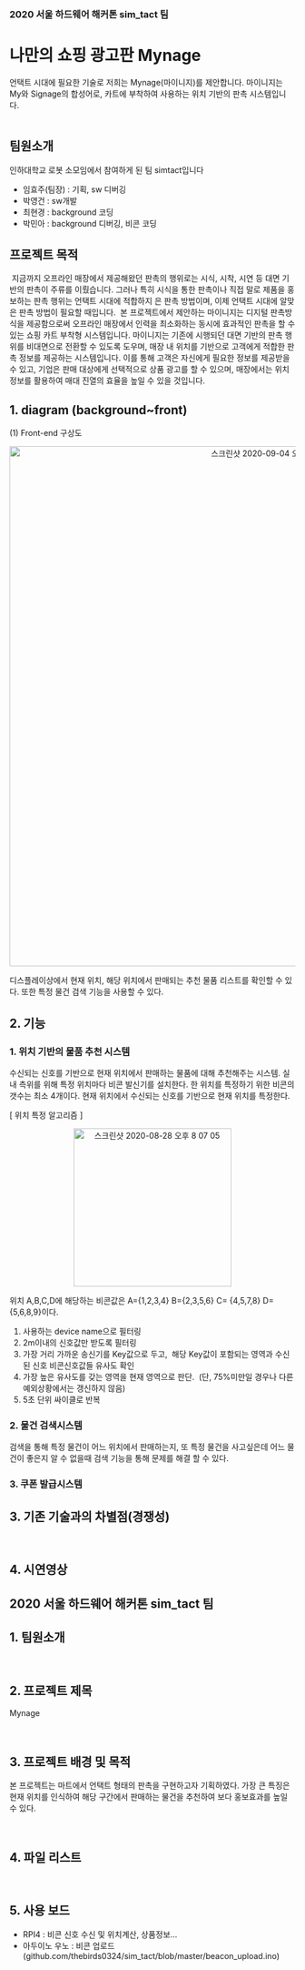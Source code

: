 ### 2020 서울 하드웨어 해커톤 sim_tact 팀

나만의 쇼핑 광고판 Mynage
=============
언택트 시대에 필요한 기술로 저희는 Mynage(마이니지)를 제안합니다. 마이니지는 My와 Signage의 합성어로, 카트에 부착하여 사용하는 위치 기반의 판촉 시스템입니다.  
&nbsp;
&nbsp;
## 팀원소개
인하대학교 로봇 소모임에서 참여하게 된 팀 simtact입니다 
- 임효주(팀장) : 기획, sw 디버깅
- 박영건 : sw개발
- 최현경 : background 코딩
- 박민아 : background 디버깅, 비콘 코딩

## 프로젝트 목적 

&nbsp;지금까지 오프라인 매장에서 제공해왔던 판촉의 행위로는 시식, 시착, 시연 등 대면 기반의 판촉이 주류를 이뤘습니다. 그러나 특히 시식을 통한 판촉이나 직접 말로 제품을 홍보하는 판촉 행위는 언택트 시대에 적합하지 은 판촉 방법이며, 이제 언택트 시대에 알맞은 판촉 방법이 필요할 때입니다. 
&nbsp;본 프로젝트에서 제안하는 마이니지는 디지털 판촉방식을 제공함으로써 오프라인 매장에서 인력을 최소화하는 동시에 효과적인 판촉을 할 수 있는 쇼핑 카트 부착형 시스템입니다. 마이니지는 기존에 시행되던 대면 기반의 판촉 행위를 비대면으로 전환할 수 있도록 도우며, 매장 내 위치를 기반으로 고객에게 적합한 판촉 정보를 제공하는 시스템입니다. 이를 통해 고객은 자신에게 필요한 정보를 제공받을 수 있고, 기업은 판매 대상에게 선택적으로 상품 광고를 할 수 있으며, 매장에서는  위치정보를 활용하여 매대 진열의 효율을 높일 수 있을 것입니다.


## 1. diagram (background~front)
(1) Front-end 구상도
<p align="center">
<img width="914" alt="스크린샷 2020-09-04 오후 7 20 41" src="https://user-images.githubusercontent.com/49704910/92229001-c0ed8580-eee3-11ea-8212-0b86742a8baa.png">
  </p>

디스플레이상에서 현재 위치, 해당 위치에서 판매되는 추천 물품 리스트를 확인할 수 있다. 또한 특정 물건 검색 기능을 사용할 수 있다.



## 2. 기능
### 1. 위치 기반의 물품 추천 시스템
수신되는 신호를 기반으로 현재 위치에서 판매하는 물품에 대해 추천해주는 시스템. 실내 측위를 위해 특정 위치마다 비콘 발신기를 설치한다. 한 위치를 특정하기 위한 비콘의 갯수는 최소 4개이다. 현재 위치에서 수신되는 신호를  기반으로 현재 위치를 특정한다. 

[ 위치 특정 알고리즘 ]

<p align="center">
<img width="278" alt="스크린샷 2020-08-28 오후 8 07 05" src="https://user-images.githubusercontent.com/49704910/91554468-254f9880-e96a-11ea-84c6-75215ab61499.png">
  </p>
  
위치 A,B,C,D에 해당하는 비콘값은 A={1,2,3,4} B={2,3,5,6} C= {4,5,7,8} D={5,6,8,9}이다. 
1) 사용하는 device name으로 필터링
2) 2m이내의 신호값만 받도록 필터링 
3) 가장 거리 가까운 송신기를 Key값으로 두고,  해당 Key값이 포함되는 영역과 수신된 신호 비콘신호값들 유사도 확인
4) 가장 높은 유사도를 갖는 영역을 현재 영역으로 판단.  (단, 75%미만일 경우나 다른 예외상황에서는 갱신하지 않음) 
5) 5초 단위 싸이클로 반복
### 2. 물건 검색시스템
검색을 통해 특정 물건이 어느 위치에서 판매하는지, 또 특정 물건을 사고싶은데 어느 물건이 좋은지 알 수 없을때 검색 기능을 통해 문제를 해결 할 수 있다. 

### 3. 쿠폰 발급시스템


## 3. 기존 기술과의 차별점(경쟁성)


&nbsp;

## 4. 시연영상



## 2020 서울 하드웨어 해커톤 sim_tact 팀


## 1. 팀원소개



&nbsp;
## 2. 프로젝트 제목
Mynage

&nbsp;
## 3. 프로젝트 배경 및 목적
본 프로젝트는 마트에서 언택트 형태의 판촉을 구현하고자 기획하였다. 가장 큰 특징은 현재 위치를 인식하여 해당 구간에서 판매하는 물건을 추천하여 보다 홍보효과를 높일 수 있다. 

&nbsp;
## 4. 파일 리스트

&nbsp;
## 5. 사용 보드
* RPI4 : 비콘 신호 수신 및 위치계산, 상품정보... 
* 아두이노 우노 : 비콘 업로드 (github.com/thebirds0324/sim_tact/blob/master/beacon_upload.ino)
